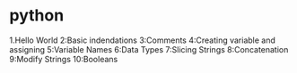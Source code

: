 # python
1.Hello World
2:Basic indendations
3:Comments
4:Creating variable and assigning
5:Variable Names
6:Data Types
7:Slicing Strings
8:Concatenation
9:Modify Strings
10:Booleans
